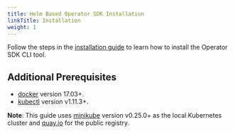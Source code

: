 ```yaml
---
title: Helm Based Operator SDK Installation
linkTitle: Installation
weight: 1
---
```


Follow the steps in the [installation guide][install-guide] to learn how to install the Operator SDK CLI tool.

## Additional Prerequisites

- [docker][docker-tool] version 17.03+.
- [kubectl][kubectl-tool] version v1.11.3+.

**Note**: This guide uses [minikube][minikube-tool] version v0.25.0+ as the
local Kubernetes cluster and [quay.io][quay-link] for the public registry.

[docker-tool]:https://docs.docker.com/install/
[kubectl-tool]:https://kubernetes.io/docs/tasks/tools/install-kubectl/
[install-guide]: /docs/install-operator-sdk
[minikube-tool]:https://github.com/kubernetes/minikube#installation
[quay-link]:https://quay.io
